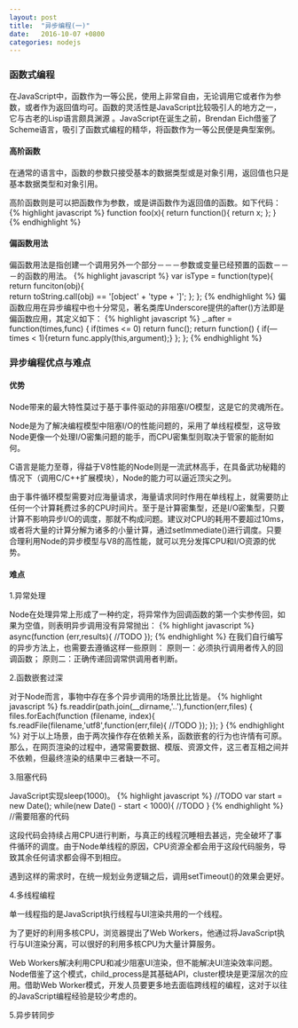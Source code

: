 ```yaml
---
layout: post
title:  "异步编程(一)"
date:   2016-10-07 +0800
categories: nodejs
---
```

### 函数式编程

在JavaScript中，函数作为一等公民，使用上非常自由，无论调用它或者作为参数，或者作为返回值均可。函数的灵活性是JavaScript比较吸引人的地方之一，它与古老的Lisp语言颇具渊源
。JavaScript在诞生之前，Brendan Eich借鉴了Scheme语言，吸引了函数式编程的精华，将函数作为一等公民便是典型案例。

#### 高阶函数

在通常的语言中，函数的参数只接受基本的数据类型或是对象引用，返回值也只是基本数据类型和对象引用。

高阶函数则是可以把函数作为参数，或是讲函数作为返回值的函数。如下代码：
{% highlight javascript %}
function foo(x){
	return function(){
	  return x;
	};
}
{% endhighlight %}
#### 偏函数用法

偏函数用法是指创建一个调用另外一个部分－－－参数或变量已经预置的函数－－－的函数的用法。
{% highlight javascript %}
var isType = function(type){  
	return funciton(obj){  
		return toString.call(obj) == '[object' + 'type + ']';
	};
};
{% endhighlight %}
偏函数应用在异步编程中也十分常见，著名类库Underscore提供的after()方法即是偏函数应用，其定义如下：
{% highlight javascript %}
_.after = function(times,func) {
	if(times <= 0) return func();
	return function() {
		if(—times < 1){return func.apply(this,argument);}
	};
};
{% endhighlight %}
### 异步编程优点与难点

#### 优势

Node带来的最大特性莫过于基于事件驱动的非阻塞I/O模型，这是它的灵魂所在。

Node是为了解决编程模型中阻塞I/O的性能问题的，采用了单线程模型，这导致Node更像一个处理I/O密集问题的能手，而CPU密集型则取决于管家的能耐如何。

C语言是能力至尊，得益于V8性能的Node则是一流武林高手，在具备武功秘籍的情况下（调用C/C++扩展模块），Node的能力可以逼近顶尖之列。

由于事件循环模型需要对应海量请求，海量请求同时作用在单线程上，就需要防止任何一个计算耗费过多的CPU时间片。至于是计算密集型，还是I/O密集型，只要计算不影响异步I/O的调度，那就不构成问题。建议对CPU的耗用不要超过10ms，或者将大量的计算分解为诸多的小量计算，通过setImmediate()进行调度。只要合理利用Node的异步模型与V8的高性能，就可以充分发挥CPU和I/O资源的优势。

#### 难点

1.异常处理

Node在处理异常上形成了一种约定，将异常作为回调函数的第一个实参传回，如果为空值，则表明异步调用没有异常抛出：
{% highlight javascript %}
async(function (err,results){
	//TODO
});
{% endhighlight %}
在我们自行编写的异步方法上，也需要去遵循这样一些原则：
原则一：必须执行调用者传入的回调函数；
原则二：正确传递回调常供调用者判断。

2.函数嵌套过深

对于Node而言，事物中存在多个异步调用的场景比比皆是。
{% highlight javascript %}
fs.readdir(path.join(__dirname,'..'),function(err,files) {
	files.forEach(function (filename, index){
		fs.readFile(filename,'utf8',function(err,file){
			//TODO
		});
	});
}
{% endhighlight %}
对于以上场景，由于两次操作存在依赖关系，函数嵌套的行为也许情有可原。那么，在网页渲染的过程中，通常需要数据、模版、资源文件，这三者互相之间并不依赖，但最终渲染的结果中三者缺一不可。

3.阻塞代码

JavaScript实现sleep(1000)。
{% highlight javascript %}
//TODO
var start = new Date();
while(new Date() - start < 1000){
	//TODO
}
{% endhighlight %}
//需要阻塞的代码

这段代码会持续占用CPU进行判断，与真正的线程沉睡相去甚远，完全破坏了事件循环的调度。由于Node单线程的原因，CPU资源全都会用于这段代码服务，导致其余任何请求都会得不到相应。

遇到这样的需求时，在统一规划业务逻辑之后，调用setTimeout()的效果会更好。

4.多线程编程

单一线程指的是JavaScript执行线程与UI渲染共用的一个线程。

为了更好的利用多核CPU，浏览器提出了Web Workers，他通过将JavaScript执行与UI渲染分离，可以很好的利用多核CPU为大量计算服务。

Web Workers解决利用CPU和减少阻塞UI渲染，但不能解决UI渲染效率问题。Node借鉴了这个模式，child_process是其基础API，cluster模块是更深层次的应用。借助Web Worker模式，开发人员要更多地去面临跨线程的编程，这对于以往的JavaScript编程经验是较少考虑的。

5.异步转同步